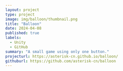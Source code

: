 ```yaml
---
layout: project
type: project
image: img/balloon/thumbnail.png
title: "Balloon"
date: 2024-04-08
published: true
labels:
  - Unity
  - GitHub
summary: "A small game using only one button."
projecturl: https://asterisk-cn.github.io/balloon/
githuburl: https://github.com/asterisk-cn/balloon
---
```


